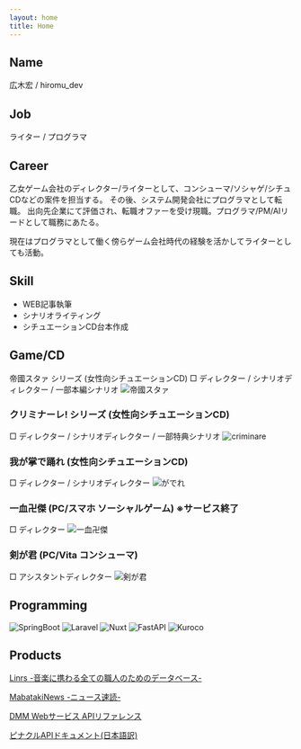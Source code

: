 ```yaml
---
layout: home
title: Home
---
```


## Name
広木宏 / hiromu_dev

## Job
ライター / プログラマ

## Career
乙女ゲーム会社のディレクター/ライターとして、コンシューマ/ソシャゲ/シチュCDなどの案件を担当する。
その後、システム開発会社にプログラマとして転職。
出向先企業にて評価され、転職オファーを受け現職。プログラマ/PM/AIリードとして職務にあたる。

現在はプログラマとして働く傍らゲーム会社時代の経験を活かしてライターとしても活動。

## Skill
- WEB記事執筆
- シナリオライティング
- シチュエーションCD台本作成
 
## Game/CD
帝國スタァ シリーズ (女性向シチュエーションCD)
□ ディレクター / シナリオディレクター / 一部本編シナリオ
![帝國スタァ](assets/jpg/teisuta.jpg)

### クリミナーレ! シリーズ (女性向シチュエーションCD)
□ ディレクター / シナリオディレクター / 一部特典シナリオ
![criminare](assets/jpg/creminare.jpg)

### 我が掌で踊れ (女性向シチュエーションCD)
□ ディレクター / シナリオディレクター
![がでれ](assets/jpg/gadere.jpg)

### 一血卍傑 (PC/スマホ ソーシャルゲーム) ※サービス終了
□ ディレクター
![一血卍傑](assets/jpg/banketsu.jpg)

### 剣が君 (PC/Vita コンシューマ)
□ アシスタントディレクター
![剣が君](assets/jpg/kenkimi.jpg)

## Programming
![SpringBoot](https://leadingsoft.co.jp/wp-content/uploads/2020/06/spring-boot.png)
![Laravel](https://cdn.icon-icons.com/icons2/2699/PNG/512/laravel_logo_icon_170314.png)
![Nuxt](https://upload.wikimedia.org/wikipedia/commons/thumb/6/66/Nuxt_logo_%282021%29.svg/2560px-Nuxt_logo_%282021%29.svg.png)
![FastAPI](https://fastapi.tiangolo.com/img/logo-margin/logo-teal.png)
![Kuroco](https://kuroco.app/ja/kuroco-card.png)

## Products
[Linrs -音楽に携わる全ての職人のためのデータベース-](https://linrs.herokuapp.com/)

[MabatakiNews -ニュース速読-](http://mabataki-news-ce0544a64471.herokuapp.com/)

[DMM Webサービス APIリファレンス](https://github.com/mgmyst/dmm-web-service-api-reference)

[ピナクルAPIドキュメント(日本語訳)](https://github.com/mgmyst/pinnacleapi-documentation-ja)
